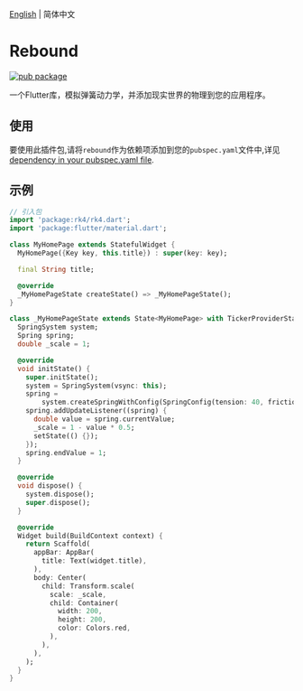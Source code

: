 [English](./README.md) | 简体中文

# Rebound

[![pub package](https://img.shields.io/pub/v/rebound.svg)](https://pub.dartlang.org/packages/rebound)

一个Flutter库，模拟弹簧动力学，并添加现实世界的物理到您的应用程序。


## 使用
要使用此插件包,请将`rebound`作为依赖项添加到您的`pubspec.yaml`文件中,详见[dependency in your pubspec.yaml file](https://flutter.io/platform-plugins/).


## 示例

``` dart
// 引入包
import 'package:rk4/rk4.dart';
import 'package:flutter/material.dart';

class MyHomePage extends StatefulWidget {
  MyHomePage({Key key, this.title}) : super(key: key);

  final String title;

  @override
  _MyHomePageState createState() => _MyHomePageState();
}

class _MyHomePageState extends State<MyHomePage> with TickerProviderStateMixin {
  SpringSystem system;
  Spring spring;
  double _scale = 1;

  @override
  void initState() {
    super.initState();
    system = SpringSystem(vsync: this);
    spring =
        system.createSpringWithConfig(SpringConfig(tension: 40, friction: 3));
    spring.addUpdateListener((spring) {
      double value = spring.currentValue;
      _scale = 1 - value * 0.5;
      setState(() {});
    });
    spring.endValue = 1;
  }

  @override
  void dispose() {
    system.dispose();
    super.dispose();
  }

  @override
  Widget build(BuildContext context) {
    return Scaffold(
      appBar: AppBar(
        title: Text(widget.title),
      ),
      body: Center(
        child: Transform.scale(
          scale: _scale,
          child: Container(
            width: 200,
            height: 200,
            color: Colors.red,
          ),
        ),
      ),
    );
  }
}
```
